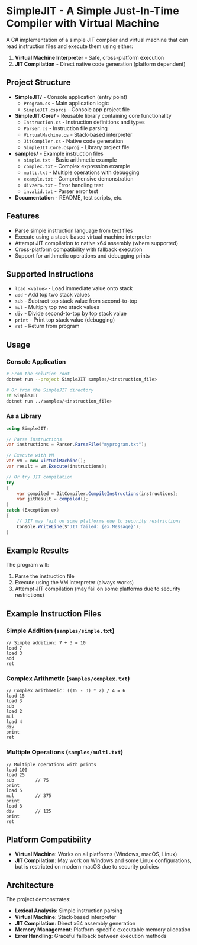 # SimpleJIT - A Simple Just-In-Time Compiler with Virtual Machine

A C# implementation of a simple JIT compiler and virtual machine that can read instruction files and execute them using either:
1. **Virtual Machine Interpreter** - Safe, cross-platform execution 
2. **JIT Compilation** - Direct native code generation (platform dependent)

## Project Structure

- **SimpleJIT/** - Console application (entry point)
  - `Program.cs` - Main application logic
  - `SimpleJIT.csproj` - Console app project file
- **SimpleJIT.Core/** - Reusable library containing core functionality
  - `Instruction.cs` - Instruction definitions and types
  - `Parser.cs` - Instruction file parsing
  - `VirtualMachine.cs` - Stack-based interpreter  
  - `JitCompiler.cs` - Native code generation
  - `SimpleJIT.Core.csproj` - Library project file
- **samples/** - Example instruction files
  - `simple.txt` - Basic arithmetic example
  - `complex.txt` - Complex expression example
  - `multi.txt` - Multiple operations with debugging
  - `example.txt` - Comprehensive demonstration
  - `divzero.txt` - Error handling test
  - `invalid.txt` - Parser error test
- **Documentation** - README, test scripts, etc.

## Features

- Parse simple instruction language from text files
- Execute using a stack-based virtual machine interpreter
- Attempt JIT compilation to native x64 assembly (where supported)
- Cross-platform compatibility with fallback execution
- Support for arithmetic operations and debugging prints

## Supported Instructions

- `load <value>` - Load immediate value onto stack
- `add` - Add top two stack values
- `sub` - Subtract top stack value from second-to-top
- `mul` - Multiply top two stack values
- `div` - Divide second-to-top by top stack value
- `print` - Print top stack value (debugging)
- `ret` - Return from program

## Usage

### Console Application
```bash
# From the solution root
dotnet run --project SimpleJIT samples/<instruction_file>

# Or from the SimpleJIT directory
cd SimpleJIT
dotnet run ../samples/<instruction_file>
```

### As a Library
```csharp
using SimpleJIT;

// Parse instructions
var instructions = Parser.ParseFile("myprogram.txt");

// Execute with VM
var vm = new VirtualMachine();
var result = vm.Execute(instructions);

// Or try JIT compilation
try 
{
    var compiled = JitCompiler.CompileInstructions(instructions);
    var jitResult = compiled();
}
catch (Exception ex)
{
    // JIT may fail on some platforms due to security restrictions
    Console.WriteLine($"JIT failed: {ex.Message}");
}
```

## Example Results

The program will:
1. Parse the instruction file
2. Execute using the VM interpreter (always works)
3. Attempt JIT compilation (may fail on some platforms due to security restrictions)

## Example Instruction Files

### Simple Addition (`samples/simple.txt`)
```
// Simple addition: 7 + 3 = 10
load 7
load 3
add
ret
```

### Complex Arithmetic (`samples/complex.txt`)
```
// Complex arithmetic: ((15 - 3) * 2) / 4 = 6
load 15
load 3
sub
load 2
mul
load 4
div
print
ret
```

### Multiple Operations (`samples/multi.txt`)
```
// Multiple operations with prints
load 100
load 25
sub        // 75
print
load 5
mul        // 375
print
load 3
div        // 125
print
ret
```

## Platform Compatibility

- **Virtual Machine**: Works on all platforms (Windows, macOS, Linux)
- **JIT Compilation**: May work on Windows and some Linux configurations, but is restricted on modern macOS due to security policies

## Architecture

The project demonstrates:
- **Lexical Analysis**: Simple instruction parsing
- **Virtual Machine**: Stack-based interpreter
- **JIT Compilation**: Direct x64 assembly generation
- **Memory Management**: Platform-specific executable memory allocation
- **Error Handling**: Graceful fallback between execution methods
